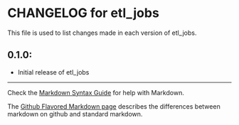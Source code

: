 # CHANGELOG for etl_jobs

This file is used to list changes made in each version of etl_jobs.

## 0.1.0:

* Initial release of etl_jobs

- - -
Check the [Markdown Syntax Guide](http://daringfireball.net/projects/markdown/syntax) for help with Markdown.

The [Github Flavored Markdown page](http://github.github.com/github-flavored-markdown/) describes the differences between markdown on github and standard markdown.
